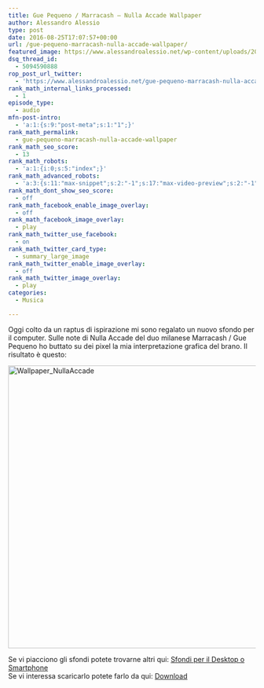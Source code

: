 ```yaml
---
title: Gue Pequeno / Marracash – Nulla Accade Wallpaper
author: Alessandro Alessio
type: post
date: 2016-08-25T17:07:57+00:00
url: /gue-pequeno-marracash-nulla-accade-wallpaper/
featured_image: https://www.alessandroalessio.net/wp-content/uploads/2016/08/NullaAccade-146x146.jpg
dsq_thread_id:
  - 5094590888
rop_post_url_twitter:
  - 'https://www.alessandroalessio.net/gue-pequeno-marracash-nulla-accade-wallpaper/?utm_source=ReviveOldPost&utm_medium=social&utm_campaign=ReviveOldPost'
rank_math_internal_links_processed:
  - 1
episode_type:
  - audio
mfn-post-intro:
  - 'a:1:{s:9:"post-meta";s:1:"1";}'
rank_math_permalink:
  - gue-pequeno-marracash-nulla-accade-wallpaper
rank_math_seo_score:
  - 13
rank_math_robots:
  - 'a:1:{i:0;s:5:"index";}'
rank_math_advanced_robots:
  - 'a:3:{s:11:"max-snippet";s:2:"-1";s:17:"max-video-preview";s:2:"-1";s:17:"max-image-preview";s:5:"large";}'
rank_math_dont_show_seo_score:
  - off
rank_math_facebook_enable_image_overlay:
  - off
rank_math_facebook_image_overlay:
  - play
rank_math_twitter_use_facebook:
  - on
rank_math_twitter_card_type:
  - summary_large_image
rank_math_twitter_enable_image_overlay:
  - off
rank_math_twitter_image_overlay:
  - play
categories:
  - Musica

---
```

Oggi colto da un raptus di ispirazione mi sono regalato un nuovo sfondo per il computer. Sulle note di Nulla Accade del duo milanese Marracash / Gue Pequeno ho buttato su dei pixel la mia interpretazione grafica del brano. Il risultato è questo:

<img loading="lazy" class="img-responsive aligncenter wp-image-405 size-large" src="http://www.alessandroalessio.net/wp-content/uploads/2016/08/Wallpaper_NullaAccade-1024x576.jpg" alt="Wallpaper_NullaAccade" width="1024" height="576" srcset="https://www.alessandroalessio.net/wp-content/uploads/2016/08/Wallpaper_NullaAccade-1024x576.jpg 1024w, https://www.alessandroalessio.net/wp-content/uploads/2016/08/Wallpaper_NullaAccade-300x169.jpg 300w, https://www.alessandroalessio.net/wp-content/uploads/2016/08/Wallpaper_NullaAccade-768x432.jpg 768w" sizes="(max-width: 1024px) 100vw, 1024px" /> 

Se vi piacciono gli sfondi potete trovarne altri qui: [Sfondi per il Desktop o Smartphone][1]  
Se vi interessa scaricarlo potete farlo da qui: [Download][2]

 [1]: https://www.alessandroalessio.net/wallpapers-gue-pequeno-per-desktop-e-smartphone/
 [2]: http://www.alessandroalessio.net/wp-content/uploads/2016/08/Wallpaper_NullaAccade.jpg